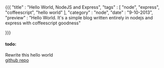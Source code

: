 {{{
    "title"    : "Hello World, NodeJS and Express",
    "tags"     : [ "node", "express", "coffeescript", "hello world" ],
    "category" : "node",
    "date"     : "9-10-2013",
    "preview"  : "Hello World. It's a simple blog written entirely in nodejs and express with coffeescript goodness"

}}}

#### todo: 
Rewrite this hello world  
[github repo](https://github.com/mekf/minh-im)
